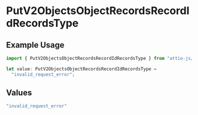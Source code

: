 # PutV2ObjectsObjectRecordsRecordIdRecordsType

## Example Usage

```typescript
import { PutV2ObjectsObjectRecordsRecordIdRecordsType } from "attio-js/models/errors";

let value: PutV2ObjectsObjectRecordsRecordIdRecordsType =
  "invalid_request_error";
```

## Values

```typescript
"invalid_request_error"
```